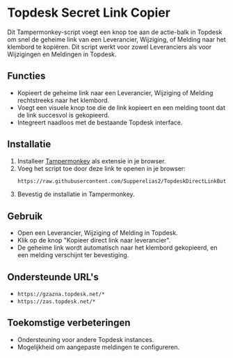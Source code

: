 
# Topdesk Secret Link Copier

Dit Tampermonkey-script voegt een knop toe aan de actie-balk in Topdesk om snel de geheime link van een Leverancier, Wijziging, of Melding naar het klembord te kopiëren. Dit script werkt voor zowel Leveranciers als voor Wijzigingen en Meldingen in Topdesk.

## Functies
- Kopieert de geheime link naar een Leverancier, Wijziging of Melding rechtstreeks naar het klembord.
- Voegt een visuele knop toe die de link kopieert en een melding toont dat de link succesvol is gekopieerd.
- Integreert naadloos met de bestaande Topdesk interface.

## Installatie

1. Installeer [Tampermonkey](https://www.tampermonkey.net/) als extensie in je browser.
2. Voeg het script toe door deze link te openen in je browser:
   ```bash
   https://raw.githubusercontent.com/Supperelias2/TopdeskDirectLinkButton/main/topdesk_secret_link_copier.user.js
   ```
3. Bevestig de installatie in Tampermonkey.

## Gebruik

- Open een Leverancier, Wijziging of Melding in Topdesk.
- Klik op de knop "Kopieer direct link naar leverancier".
- De geheime link wordt automatisch naar het klembord gekopieerd, en een melding verschijnt ter bevestiging.

## Ondersteunde URL's

- `https://gzazna.topdesk.net/*`
- `https://zas.topdesk.net/*`

## Toekomstige verbeteringen

- Ondersteuning voor andere Topdesk instances.
- Mogelijkheid om aangepaste meldingen te configureren.
